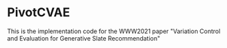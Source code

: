 # PivotCVAE
This is the implementation code for the WWW2021 paper "Variation Control and Evaluation for Generative Slate Recommendation"
